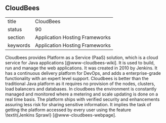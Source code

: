 ## CloudBees


|          |                                |
| -------- | ------------------------------ |
| title    | CloudBees                      | 
| status   | 90                             |
| section  | Application Hosting Frameworks |
| keywords | Application Hosting Frameworks |



Cloudbees provides Platform as a Service (PaaS) solution, which is a
cloud service for Java applications [@www-cloudbees-wiki]. It is
used to build, run and manage the web applications. It was created in
2010 by Jenkins. It has a continuous delivery platform for DevOps, and
adds a enterprise-grade functionality with an expert level
support. Cloudbees is better than the traditional Java platform as it
requires no provision of the nodes, clusters, load balancers and
databases. In cloudbees the environment is constantly managed and
monitored where a metering and scale updating is done on a real time
basis. The platform ships with verified security and enhancements
assuring less risk for sharing sensitive information. It implies the
task of getting the platform accessed by every user using the feature
\textit{Jenkins Sprawl} [@www-cloudbees-webpage].

